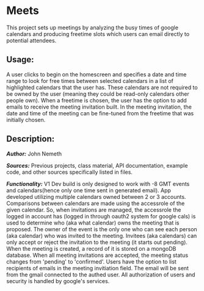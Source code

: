 # Meets
This project sets up meetings by analyzing the busy times of google calendars
and producing freetime slots which users can email directly to potential
attendees. 

## Usage:
A user clicks to begin on the homescreen and specifies a date and time
range to look for free times between selected calendars in a list of
highlighted calendars that the user has. These calendars are not required 
to be owned by the user (meaning they could be read-only calendars other
people own). When a freetime is chosen, the user has the option to add emails
to receive the meeting invitation built. In the meeting invitation, the date and 
time of the meeting can be fine-tuned from the freetime that was initially chosen.

## Description:

***Author:*** John Nemeth

***Sources:*** Previous projects, class material, API documentation, example code,
and other sources specifically listed in files.

***Functionality:*** V1 Dev build is only designed to work with -8 GMT events
and calendars(hence only one time sent in generated email). App developed utilizing multiple calendars owned between 2 
or 3 accounts. Comparisons between calendars are made using the accessrole of the
given calendar. So, when invitations are managed, the accessrole the 
logged in account has (logged in through oauth2 system for google cals)
is used to determine who (aka what calendar) owns the meeting that is 
proposed. The owner of the event is the only one who can see each person 
(aka calendar) who was invited to the meeting. Invitees (aka calendars) 
can only accept or reject the invitation to the meeting (it starts out pending).
When the meeting is created, a record of it is stored on a mongoDB database.
When all meeting invitations are accepted, the meeting status changes from
'pending' to 'confirmed'. Users have the option to list recipients of emails
in the meeting invitiation field. The email will be sent from the gmail connected
to the authed user. All authorization of users and security is handled by google's
services.
